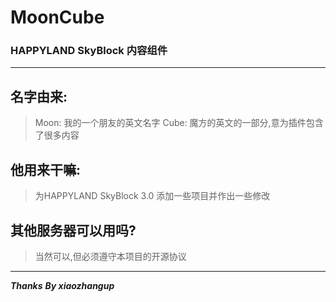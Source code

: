 # MoonCube

### HAPPYLAND SkyBlock 内容组件

---

## 名字由来:

> Moon: 我的一个朋友的英文名字
> Cube: 魔方的英文的一部分,意为插件包含了很多内容

## 他用来干嘛:

> 为HAPPYLAND SkyBlock 3.0 添加一些项目并作出一些修改

## 其他服务器可以用吗?

> 当然可以,但必须遵守本项目的开源协议

---

***Thanks***
***By xiaozhangup***